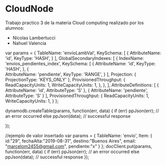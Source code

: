 # CloudNode
Trabajo practico 3 de la materia Cloud computing realizado por los alumnos:
 - Nicolas Lambertucci
 - Nahuel Valencia



var params = {
    TableName: 'envioLambVal',
    KeySchema: [
        {
            AttributeName: 'id',
            KeyType: 'HASH',
        }
    ],
    GlobalSecondaryIndexes: [ 
        { 
            IndexName: 'envios_pendientes_index', 
            KeySchema: [
                { 
                    AttributeName: 'id',
                    KeyType: 'HASH',
                },
                {  
                    AttributeName: 'pendiente', 
                    KeyType: 'RANGE', 
                }
            ],
            Projection: { 
                ProjectionType: 'KEYS_ONLY'
            },
            ProvisionedThroughput: {
                ReadCapacityUnits: 1,
                WriteCapacityUnits: 1,
            },
        },
    ],
    AttributeDefinitions: [ 
        {
            AttributeName: 'id',
            AttributeType: 'S'
        },
        {
          AttributeName: 'pendiente',
          AttributeType: 'S'
        }
    ],
     ProvisionedThroughput: { 
        ReadCapacityUnits: 1, 
        WriteCapacityUnits: 1, 
     }
};

dynamodb.createTable(params, function(err, data) {
    if (err) ppJson(err); // an error occurred
    else ppJson(data); // successful response

});


//ejemplo de valor insertado
var params = {
    TableName: 'envio',
    Item: {
        id:"29",
        fechaAlta:"2019-08-31",
        destino:"Buenos Aires",
        email: "marcelom2455@gmail.com",
        pendiente:"x"
    }
};
docClient.put(params, function(err, data) {
    if (err) ppJson(err); // an error occurred
    else ppJson(data); // successful response
});
